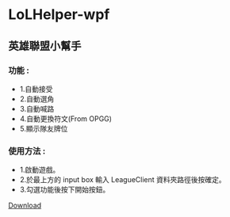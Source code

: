 # LoLHelper-wpf

## 英雄聯盟小幫手
### 功能 :
* 1.自動接受
* 2.自動選角
* 3.自動喊路
* 4.自動更換符文(From OPGG)
* 5.顯示隊友牌位

### 使用方法 :
* 1.啟動遊戲。
* 2.於最上方的 input box 輸入 LeagueClient 資料夾路徑後按確定。
* 3.勾選功能後按下開始按鈕。

[Download](https://reurl.cc/OXob6D)
